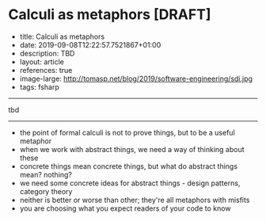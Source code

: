 Calculi as metaphors [DRAFT]
=========================================================

 - title: Calculi as metaphors
 - date: 2019-09-08T12:22:57.7521867+01:00
 - description: TBD
 - layout: article
 - references: true
 - image-large: http://tomasp.net/blog/2019/software-engineering/sdi.jpg
 - tags: fsharp

----------------------------------------------------------------------------------------------------

tbd

----------------------------------------------------------------------------------------------------

- the point of formal calculi is not to prove things, but to be a useful metaphor
- when we work with abstract things, we need a way of thinking about these
- concrete things mean concrete things, but what do abstract things mean? nothing?
- we need some concrete ideas for abstract things - design patterns, category theory
- neither is better or worse than other; they're all metaphors with misfits
- you are choosing what you expect readers of your code to know
